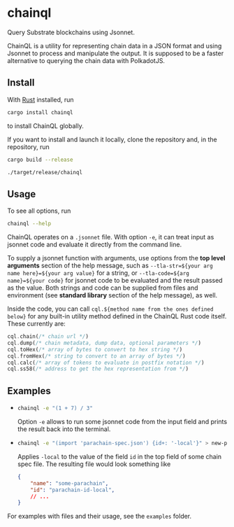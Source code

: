 # chainql

Query Substrate blockchains using Jsonnet.

ChainQL is a utility for representing chain data in a JSON format and using Jsonnet to process and manipulate the output.
It is supposed to be a faster alternative to querying the chain data with PolkadotJS.

## Install

With [Rust](https://www.rust-lang.org/tools/install) installed, run
```bash
cargo install chainql
```
to install ChainQL globally. 

If you want to install and launch it locally, clone the repository and, in the repository, run
```bash
cargo build --release

./target/release/chainql
```

## Usage

To see all options, run

```bash
chainql --help
```

ChainQL operates on a `.jsonnet` file. With option `-e`, it can treat input as jsonnet code and evaluate it directly from the command line.

To supply a jsonnet function with arguments, use options from the **top level arguments** section of the help message, such as `--tla-str=${your arg name here}=${your arg value}` for a string, or `--tla-code=${arg name}=${your code}` for jsonnet code to be evaluated and the result passed as the value. Both strings and code can be supplied from files and environment (see **standard library** section of the help message), as well.

Inside the code, you can call `cql.${method name from the ones defined below}` for any built-in utility method defined in the ChainQL Rust code itself. These currently are:
```Rust
cql.chain(/* chain url */)
cql.dump(/* chain metadata, dump data, optional parameters */)
cql.toHex(/* array of bytes to convert to hex string */)
cql.fromHex(/* string to convert to an array of bytes */)
cql.calc(/* array of tokens to evaluate in postfix notation */)
cql.ss58(/* address to get the hex representation from */)
```

## Examples

*   ```bash
    chainql -e "(1 + 7) / 3"
    ```
    Option `-e` allows to run some jsonnet code from the input field and prints the result back into the terminal.

*   ```bash
    chainql -e "(import 'parachain-spec.json') {id+: '-local'}" > new-parachain-spec.json
    ```
    Applies `-local` to the value of the field `id` in the top field of some chain spec file. 
    The resulting file would look something like 
    ```json
    {
        "name": "some-parachain",
        "id": "parachain-id-local",
        // ...
    }
    ```

For examples with files and their usage, see the `examples` folder.